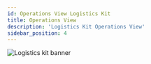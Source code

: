 ```yaml
---
id: Operations View Logistics Kit
title: Operations View
description: 'Logistics Kit Operations View'
sidebar_position: 4
---
```


![Logistics kit banner](@site/static/img/kits/logistics/logistics-kit-logo.drawio.svg)
